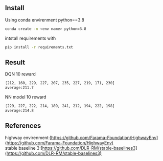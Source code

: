 ## <div>Install</div>

Using conda envirenment python==3.8  
```bash
conda create -n <env name> python=3.8
```
intstall requirements with 
```bash
pip install -r requirements.txt
```

## <div>Result</div>
DQN 10 reward
```bash
[212, 160, 229, 227, 207, 235, 227, 219, 171, 230]
average:211.7
```
NN model 10 reward
```bash
[229, 227, 222, 214, 189, 241, 212, 194, 222, 198]
average:214.8
```
## <div>References</div>
highway envirenment:[https://github.com/Farama-Foundation/HighwayEnv](https://github.com/Farama-Foundation/HighwayEnv)  
stable baseline 3:[https://github.com/DLR-RM/stable-baselines3](https://github.com/DLR-RM/stable-baselines3)



